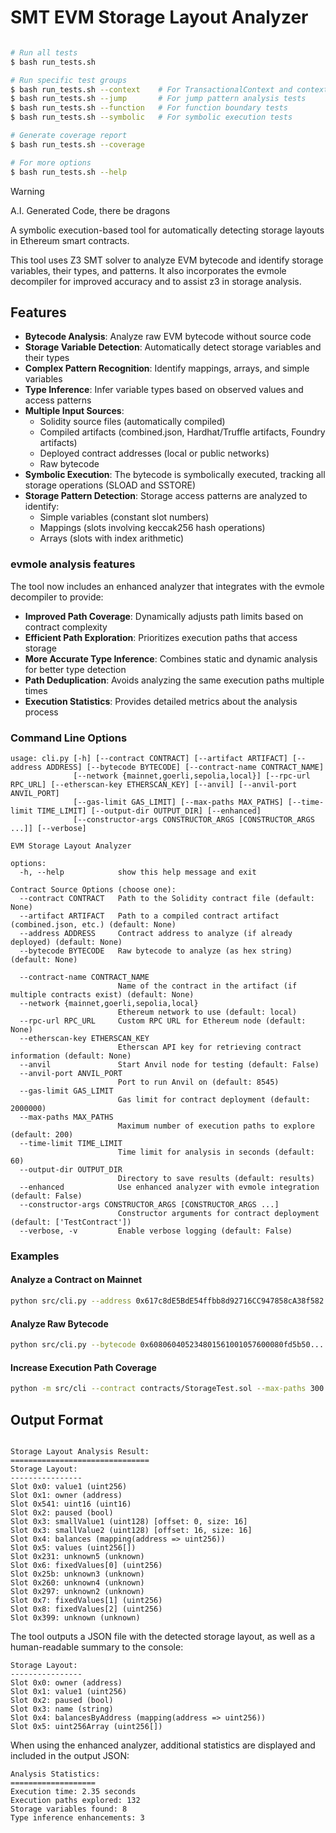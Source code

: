 # SMT EVM Storage Layout Analyzer



```bash

# Run all tests
$ bash run_tests.sh

# Run specific test groups
$ bash run_tests.sh --context    # For TransactionalContext and context builder tests
$ bash run_tests.sh --jump       # For jump pattern analysis tests
$ bash run_tests.sh --function   # For function boundary tests
$ bash run_tests.sh --symbolic   # For symbolic execution tests

# Generate coverage report
$ bash run_tests.sh --coverage

# For more options
$ bash run_tests.sh --help


```






> [!WARNING]
> A.I. Generated Code, there be dragons
>

A symbolic execution-based tool for automatically detecting storage layouts in Ethereum smart contracts.

This tool uses Z3 SMT solver to analyze EVM bytecode and identify storage variables, their types, and patterns. It also incorporates the evmole decompiler for improved accuracy and to assist z3 in storage analysis.

## Features

- **Bytecode Analysis**: Analyze raw EVM bytecode without source code
- **Storage Variable Detection**: Automatically detect storage variables and their types
- **Complex Pattern Recognition**: Identify mappings, arrays, and simple variables
- **Type Inference**: Infer variable types based on observed values and access patterns
- **Multiple Input Sources**:
  - Solidity source files (automatically compiled)
  - Compiled artifacts (combined.json, Hardhat/Truffle artifacts, Foundry artifacts)
  - Deployed contract addresses (local or public networks)
  - Raw bytecode
- **Symbolic Execution**: The bytecode is symbolically executed, tracking all storage operations (SLOAD and SSTORE)
- **Storage Pattern Detection**: Storage access patterns are analyzed to identify:
   - Simple variables (constant slot numbers)
   - Mappings (slots involving keccak256 hash operations)
   - Arrays (slots with index arithmetic)
   
### evmole analysis features

The tool now includes an enhanced analyzer that integrates with the evmole decompiler to provide:

- **Improved Path Coverage**: Dynamically adjusts path limits based on contract complexity
- **Efficient Path Exploration**: Prioritizes execution paths that access storage
- **More Accurate Type Inference**: Combines static and dynamic analysis for better type detection
- **Path Deduplication**: Avoids analyzing the same execution paths multiple times
- **Execution Statistics**: Provides detailed metrics about the analysis process



### Command Line Options

```console
usage: cli.py [-h] [--contract CONTRACT] [--artifact ARTIFACT] [--address ADDRESS] [--bytecode BYTECODE] [--contract-name CONTRACT_NAME]
              [--network {mainnet,goerli,sepolia,local}] [--rpc-url RPC_URL] [--etherscan-key ETHERSCAN_KEY] [--anvil] [--anvil-port ANVIL_PORT]
              [--gas-limit GAS_LIMIT] [--max-paths MAX_PATHS] [--time-limit TIME_LIMIT] [--output-dir OUTPUT_DIR] [--enhanced]
              [--constructor-args CONSTRUCTOR_ARGS [CONSTRUCTOR_ARGS ...]] [--verbose]

EVM Storage Layout Analyzer

options:
  -h, --help            show this help message and exit

Contract Source Options (choose one):
  --contract CONTRACT   Path to the Solidity contract file (default: None)
  --artifact ARTIFACT   Path to a compiled contract artifact (combined.json, etc.) (default: None)
  --address ADDRESS     Contract address to analyze (if already deployed) (default: None)
  --bytecode BYTECODE   Raw bytecode to analyze (as hex string) (default: None)

  --contract-name CONTRACT_NAME
                        Name of the contract in the artifact (if multiple contracts exist) (default: None)
  --network {mainnet,goerli,sepolia,local}
                        Ethereum network to use (default: local)
  --rpc-url RPC_URL     Custom RPC URL for Ethereum node (default: None)
  --etherscan-key ETHERSCAN_KEY
                        Etherscan API key for retrieving contract information (default: None)
  --anvil               Start Anvil node for testing (default: False)
  --anvil-port ANVIL_PORT
                        Port to run Anvil on (default: 8545)
  --gas-limit GAS_LIMIT
                        Gas limit for contract deployment (default: 2000000)
  --max-paths MAX_PATHS
                        Maximum number of execution paths to explore (default: 200)
  --time-limit TIME_LIMIT
                        Time limit for analysis in seconds (default: 60)
  --output-dir OUTPUT_DIR
                        Directory to save results (default: results)
  --enhanced            Use enhanced analyzer with evmole integration (default: False)
  --constructor-args CONSTRUCTOR_ARGS [CONSTRUCTOR_ARGS ...]
                        Constructor arguments for contract deployment (default: ['TestContract'])
  --verbose, -v         Enable verbose logging (default: False)
```

### Examples

#### Analyze a Contract on Mainnet

```bash
python src/cli.py --address 0x617c8dE5BdE54ffbb8d92716CC947858cA38f582 --network mainnet --etherscan-key YOUR_API_KEY
```

#### Analyze Raw Bytecode

```bash
python src/cli.py --bytecode 0x608060405234801561001057600080fd5b50...
```

#### Increase Execution Path Coverage

```bash
python -m src/cli --contract contracts/StorageTest.sol --max-paths 300
```


## Output Format


```

Storage Layout Analysis Result:
===============================
Storage Layout:
----------------
Slot 0x0: value1 (uint256)
Slot 0x1: owner (address)
Slot 0x541: uint16 (uint16)
Slot 0x2: paused (bool)
Slot 0x3: smallValue1 (uint128) [offset: 0, size: 16]
Slot 0x3: smallValue2 (uint128) [offset: 16, size: 16]
Slot 0x4: balances (mapping(address => uint256))
Slot 0x5: values (uint256[])
Slot 0x231: unknown5 (unknown)
Slot 0x6: fixedValues[0] (uint256)
Slot 0x25b: unknown3 (unknown)
Slot 0x260: unknown4 (unknown)
Slot 0x297: unknown2 (unknown)
Slot 0x7: fixedValues[1] (uint256)
Slot 0x8: fixedValues[2] (uint256)
Slot 0x399: unknown (unknown)

```


The tool outputs a JSON file with the detected storage layout, as well as a human-readable summary to the console:

```
Storage Layout:
----------------
Slot 0x0: owner (address)
Slot 0x1: value1 (uint256)
Slot 0x2: paused (bool)
Slot 0x3: name (string)
Slot 0x4: balancesByAddress (mapping(address => uint256))
Slot 0x5: uint256Array (uint256[])
```

When using the enhanced analyzer, additional statistics are displayed and included in the output JSON:

```
Analysis Statistics:
===================
Execution time: 2.35 seconds
Execution paths explored: 132
Storage variables found: 8
Type inference enhancements: 3
```
